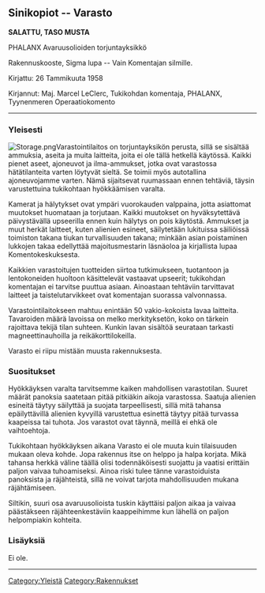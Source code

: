 ## Sinikopiot -- Varasto

**SALATTU, TASO MUSTA**

PHALANX Avaruusolioiden torjuntayksikkö

Rakennuskooste, Sigma lupa -- Vain Komentajan silmille.

Kirjattu: 26 Tammikuuta 1958

Kirjannut: Maj. Marcel LeClerc, Tukikohdan komentaja, PHALANX,
Tyynenmeren Operaatiokomento

------------------------------------------------------------------------

### Yleisesti

![](Storage.png "Storage.png")Varastointilaitos on torjuntayksikön
perusta, sillä se sisältää ammuksia, aseita ja muita laitteita, joita ei
ole tällä hetkellä käytössä. Kaikki pienet aseet, ajoneuvot ja
ilma-ammukset, jotka ovat varastossa hätätilanteita varten löytyvät
sieltä. Se toimii myös autotallina ajoneuvojamme varten. Nämä
sijaitsevat ruumassaan ennen tehtäviä, täysin varustettuina tukikohtaan
hyökkäämisen varalta.

Kamerat ja hälytykset ovat ympäri vuorokauden valppaina, jotta
asiattomat muutokset huomataan ja torjutaan. Kaikki muutokset on
hyväksytettävä päivystävällä upseerilla ennen kuin hälytys on pois
käytöstä. Ammukset ja muut herkät laitteet, kuten alienien esineet,
säilytetään lukituissa säiliöissä toimiston takana tiukan turvallisuuden
takana; minkään asian poistaminen lukkojen takaa edellyttää
majoitusmestarin läsnäoloa ja kirjallista lupaa Komentokeskuksesta.

Kaikkien varastoitujen tuotteiden siirtoa tutkimukseen, tuotantoon ja
lentokoneiden huoltoon käsittelevät vastaavat upseerit; tukikohdan
komentajan ei tarvitse puuttua asiaan. Ainoastaan tehtäviin tarvittavat
laitteet ja taistelutarvikkeet ovat komentajan suorassa valvonnassa.

Varastointilaitokseen mahtuu enintään 50 vakio-kokoista lavaa laitteita.
Tavaroiden määrä lavoissa on melko merkityksetön, koko on tärkein
rajoittava tekijä tilan suhteen. Kunkin lavan sisältöä seurataan
tarkasti magneettinauhoilla ja reikäkorttilokeilla.

Varasto ei riipu mistään muusta rakennuksesta.

### Suositukset

Hyökkäyksen varalta tarvitsemme kaiken mahdollisen varastotilan. Suuret
määrät panoksia saatetaan pitää pitkiäkin aikoja varastossa. Saatuja
alienien esineitä täytyy säilyttää ja suojata tarpeellisesti, sillä mitä
tahansa epäilyttävillä alienien kyvyillä varustettua esinettä täytyy
pitää turvassa kaapeissa tai tuhota. Jos varastot ovat täynnä, meillä ei
ehkä ole vaihtoehtoja.

Tukikohtaan hyökkäyksen aikana Varasto ei ole muuta kuin tilaisuuden
mukaan oleva kohde. Jopa rakennus itse on helppo ja halpa korjata. Mikä
tahansa herkkä väline täällä olisi todennäköisesti suojattu ja vaatisi
erittäin paljon vaivaa tuhoamiseksi. Ainoa riski tulee tänne
varastoiduista panoksista ja räjähteistä, sillä ne voivat tarjota
mahdollisuuden mukana räjähtämiseen.

Siltikin, suuri osa avaruusolioista tuskin käyttäisi paljon aikaa ja
vaivaa päästäkseen räjähteenkestäviin kaappeihimme kun lähellä on paljon
helpompiakin kohteita.

### Lisäyksiä

Ei ole.

------------------------------------------------------------------------

[Category:Yleistä](Category:Yleistä "wikilink")
[Category:Rakennukset](Category:Rakennukset "wikilink")